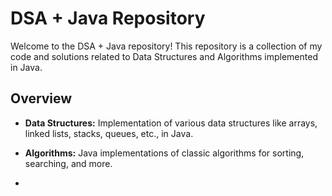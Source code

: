 # DSA + Java Repository

Welcome to the DSA + Java repository! This repository is a collection of my code and solutions related to Data Structures and Algorithms implemented in Java.

## Overview

- **Data Structures:** Implementation of various data structures like arrays, linked lists, stacks, queues, etc., in Java.
  
- **Algorithms:** Java implementations of classic algorithms for sorting, searching, and more.
- 
